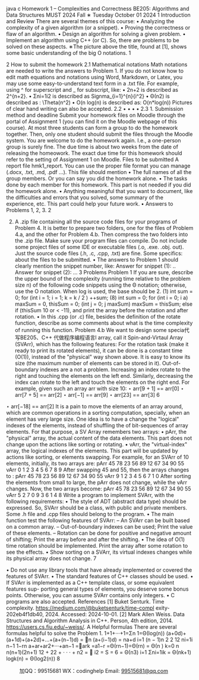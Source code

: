 java c Homework 1 – Complexities and Correctness
BE205: Algorithms and Data Structures
MUST 2024 Fall ∗ Tuesday October 01 2024
1 Introduction and Review
There are several themes of this course:
• Analyzing the complexity of a given algorithm (or a snippet). • Proving the correctness or flaw of an algorithm.
• Design an algorithm for solving a given problem.
• Implement an algorithm using C++ (or C).
So, there are problems to be solved on these aspects.
∗The picture above the title, found at [1], shows some basic understanding of the big O notations.
 1

2 How to submit the homework 2.1 Mathematical notations
Math notations are needed to write the answers to Problem 1. If you do not know how to edit math equations and notations using Word, Markdown, or Latex, you may use some easy-to-understand text form in a .txt file. For example, using ^ for superscript and _ for subscript, like:
• 2n+2 is described as 2^{n+2}.
• Σni=1i2 is described as Signma_{i=1}^{n}{i^2} • Θ(n2) is described as : \Theta(n^2)
• O(n log(n) is described as: O(n*log(n))
Pictures of clear hand writing can also be accepted.
2.2
• •
• •
2.3
1.
Submission method and deadline
Submit your homework files on Moodle through the portal of Assignment 1 (you can find it on the Moodle webpage of this course).
At most three students can form a group to do the homework together. Then, only one student should submit the files through the Moodle system.
You are welcome to do the homework again. I.e., a one-person group is surely fine.
The due time is about two weeks from the date of releasing the homeowork. The exact due time for this homework should refer to the setting of Assignment 1 on Moodle.
Files to be submitted
A report file hmk1_report. You can use the proper file format you can manage (.docx, .txt, .md, .pdf ...). This file should mention
• The full names of all the group members. Or you can say you did the homework alone.
• The tasks done by each member for this homework. This part is not needed if you did the homework alone.
• Anything meaningful that you want to document, like the difficulties and errors that you solved, some summary of the experience, etc. This part could help your future work.
• Answers to Problems 1, 2, 3.
2

2. A .zip file containing all the source code files for your programs of Problem 4. It is better to prepare two folders, one for the files of Problem 4.a, and the other for Problem 4.b. Then compress the two folders into the .zip file. Make sure your program files can compile. Do not include some project files of some IDE or executable files (.o, .exe. .obj. out). Just the source code files (.h, .c, .cpp, .txt) are fine.
Some specifics: about the files to be submitted.
• The answers to Problem 1 should clearly mention the snippet number, like:
             Answer for snippet (1): ..
             Answer for snippet (2): ...
3 Problems Problem 1
If you are sure, describe the upper bound of the complexity (running time relative to the problem size n) of the following code snippets using the Θ notation; otherwise, use the O notation. When log is used, the base should be 2.
(1) int sum = 0;
for (int i = 1; i = 1; k = k / 2 )
++sum;
(8) int sum = 0;
for (int i = 0; i  a) maxSum = 0, thisSum = 0;
(int j = 0; j  maxSum) maxSum = thisSum; else if (thisSum  10 or < -11), and print the array before the rotation and after rotation.
• In this .cpp (or .c) file, besides the definition of the rotate function, describe as some comments about what is the time complexity of running this function.
Problem 4.b
We want to design some specia代 写BE205、C++
代做程序编程语言l array, call it Spin-and-Virtaul Array (SVArr), which has the following features: For the rotation task (make it ready to print its rotated elements), it can be done is a constant time (O(1)), instead of the "physical" way shown above. It is easy to know its size (the maximum number of elements can be stored in it). Out-of- boundary indexes are a not a problem. Increasing an index rotate to the right and touching the elements on the left end. Similarly, decreasing the index can rotate to the left and touch the elements on the right end. For example, given such an array arr with size 10:
⋆ arr[9 + 1] == arr[0] ⋆ arr[7 + 5] == arr[2] ⋆ arr[−1] == arr[9] ⋆ arr[23] == arr[3]
6

⋆ arr[−18] == arr[2]
It is a pain to move the elements of an array around, which are common operations in a sorting computation, specially, when an element has very large size. One idea is to have a change the "logical" indexes of the elements, instead of shuffling the of bit-sequences of array elements. For that purpose, a SV Array remembers two arrays:
• pArr, the "physical" array, the actual content of the data elements. This part does not change upon the actions like sorting or rotating.
• vArr, the "virtual-index" array, the logical indexes of the elements. This part will be updated by actions like sorting, or elements swapping.
For example, for an SVArr of 10 elements, initially, its two arrays are:
pArr 45 78 23 56 89 12 67 34 90 55 vArr 0 1 2 3 4 5 6 7 8 9
After swapping 45 and 55, then the arrays changes to :
pArr 45 78 23 56 89 12 67 34 90 55 vArr 9 1 2 3 4 5 6 7 1 0
After sorting the elements from small to large, the pArr does not change, while the vArr changes. Now, the two arrays become:
pArr 45 78 23 56 89 12 67 34 90 55 vArr 5 2 7 0 9 3 6 1 4 8
Write a program to implement SVArr, with the following requirements:
• The style of ADT (abstract data type) should be expressed. So, SVArr should be a class, with public and private members. Some .h file and .cpp files should belong to the program.
• The main function test the following features of SVArr:
– An SVArr can be built based on a common array.
– Out-of-boundary indexes can be used; Print the value of these elements.
– Rotation can be done for positive and negative amount of shifting; Print the array before and after the shifting.
• The idea of O(1) time rotation should be implemented. Print the array after some rotation to see the effects.
• Show sorting on a SVArr, its virtual indexes changes while its physical array does not change.
7

• Do not use any library tools that have already implemented or covered the features of SVArr.
• The standard features of C++ classes should be used.
• If SVArr is implemented as a C++ template class, or some equivalent features sup- porting general types of elements, you deserve some bonus points. Otherwise, you can assume SVArr contains only integers.
• C programs are also accepted.
References
[1] Buket Senturk. Time complexity. https://medium.com/@buketsenturk/time-compl exity-202eb4f1db40, 2024. Accessed: 2024-10-01.
[2] Mark Allen Weiss. Data Structures and Algorithm Analysis in C++. Person, 4th edition, 2014. https://users.cs.fiu.edu/~weiss/.
A Helpful formulas
There are several formulas helpful to solve the Problem 1. 1+1+···+1=Σn 1=Θ(log(n))
(a+0d)+(a+1d)+(a+2d)+...+(a+(n−1)d) =
􏰀n
(a+(i−1)d) = na+d
i=1
(n − 1)n 2
2
12 ni=1i
n−1 1−rn a+ar+ar2+···+an−1 =􏰀ark =a1−r =Θ(rn−1)=Θ(rn)
= Θ(n )
  k=0
n n(n+1)(2n+1)
12 + 22 + · · · + n2 = 􏰀 i2 = S = 6 = Θ(n3) i=1
 Σni=1ik = Θ(nk+1) logk(n) = Θ(log2(n))
8

         
加QQ：99515681  WX：codinghelp  Email: 99515681@qq.com
